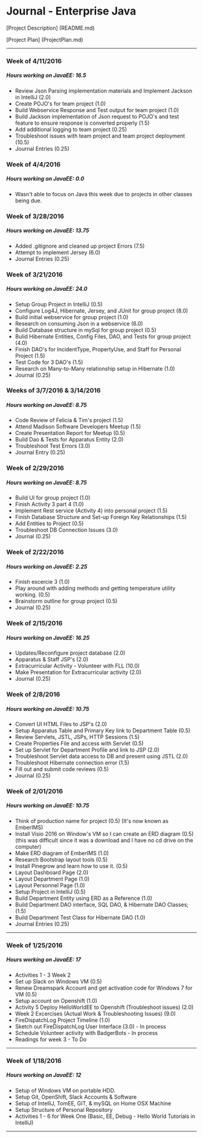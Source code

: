 # Journal - Enterprise Java

[Project Description] (README.md)

[Project Plan] (ProjectPlan.md)

---
### Week of 4/11/2016
##### Hours working on JavaEE: 16.5
* Review Json Parsing implementation materials and Implement Jackson in IntelliJ (2.0)
* Create POJO's for team project (1.0)
* Build Webservice Response and Test output for team project (1.0)
* Build Jackson implementation of Json request to POJO's and test feature to ensure response is converted properly (1.5)
* Add additional logging to team project (0.25)
* Troubleshoot issues with team project and team project deployment (10.5)
* Journal Entries (0.25)


### Week of 4/4/2016
##### Hours working on JavaEE: 0.0
* Wasn't able to focus on Java this week due to projects in other classes being due.

### Week of 3/28/2016
##### Hours working on JavaEE: 13.75
* Added .gitignore and cleaned up project Errors (7.5)
* Attempt to implement Jersey (6.0)
* Journal Entries (0.25)

### Week of 3/21/2016
##### Hours working on JavaEE: 24.0

* Setup Group Project in IntelliJ (0.5)
* Configure Log4J, Hibernate, Jersey, and JUnit for group project (8.0)
* Build initial webservice for group project (1.0)
* Research on consuming Json in a webservice (6.0)
* Build Database structure in mySql for group project (0.5)
* Bulid Hibernate Entities, Config Files, DAO, and Tests for group project (4.0)
* Finish DAO's for IncidentType, PropertyUse, and Staff for Personal Project (1.5)
* Test Code for 3 DAO's (1.5) 
* Research on Many-to-Many relationship setup in Hibernate (1.0)
* Journal (0.25)

### Weeks of 3/7/2016 & 3/14/2016
##### Hours working on JavaEE: 8.75

* Code Review of Felicia & Tim's project (1.5)
* Attend Madison Software Developers Meetup (1.5)
* Create Presentation Report for Meetup (0.5)
* Build Dao & Tests for Apparatus Entity (2.0)
* Troubleshoot Test Errors (3.0)
* Journal Entry (0.25)

### Week of 2/29/2016
##### Hours working on JavaEE: 8.75
* Build UI for group project (1.0)
* Finish Activity 3 part 4 (1.0)
* Implement Rest service (Activity 4) into personal project (1.5)
* Finish Database Structure and Set-up Foreign Key Relationships (1.5)
* Add Entities to Project (0.5)
* Troubleshoot DB Connection Issues (3.0)
* Journal (0.25)

### Week of 2/22/2016
##### Hours working on JavaEE: 2.25
* Finish excercie 3 (1.0)
* Play around with adding methods and getting temperature utility working. (0.5)
* Brainstorm outline for group project (0.5)
* Journal (0.25)

### Week of 2/15/2016
##### Hours working on JavaEE: 16.25

* Updates/Reconfigure project database (2.0)
* Apparatus & Staff JSP's (2.0)
* Extracurricular Activity - Volunteer with FLL (10.0)
* Make Presentation for Extracurricular activity (2.0)
* Journal (0.25)

### Week of 2/8/2016
##### Hours working on JavaEE: 10.75

* Convert UI HTML Files to JSP's (2.0)
* Setup Apparatus Table and Primary Key link to Department Table (0.5)
* Review Servlets, JSTL, JSPs, HTTP Sessions (1.5)
* Create Properties File and access with Servlet (0.5)
* Set up Servlet for Department Profile and link to JSP (2.0)
* Troubleshoot Servlet data access to DB and present using JSTL (2.0)
* Troubleshoot Hibernate connection error (1.5)
* Fill out and submit code reviews (0.5)
* Journal (0.25)

### Week of 2/01/2016
##### Hours working on JavaEE: 10.75

* Think of production name for project (0.5) (It's now known as EmberIMS)
* Install Visio 2016 on Window's VM so I can create an ERD diagram (0.5) (this was difficult since it was a download and I have no cd drive on the computer)
* Make ERD diagram of EmberIMS (1.0)
* Research Bootstrap layout tools (0.5)
* Install Pinegrow and learn how to use it. (0.5)
* Layout Dashboard Page (2.0)
* Layout Department Page (1.0)
* Layout Personnel Page (1.0)
* Setup Project in IntelliJ (0.5)
* Build Department Entity using ERD as a Reference (1.0)
* Build Department DAO interface, SQL DAO, & Hibernate DAO Classes; (1.5)
* Build Department Test Class for Hibernate DAO (1.0)
* Journal Entries (0.25)

---
### Week of 1/25/2016
##### Hours working on JavaEE: 17

* Activities 1 - 3 Week 2
* Set up Slack on Windows VM (0.5)
* Renew Dreamspark Account and get activation code for Windows 7 for VM (0.5)
* Setup account on Openshift (1.0)
* Activity 5 Deploy HelloWorldEE to Openshift (Troubleshoot issues) (2.0)
* Week 2 Excercises (Actual Work & Troubleshooting Issues) (9.0)
* FireDispatchLog Project Timeline (1.0)
* Sketch out FireDispatchLog User Interface (3.0) - In process
* Schedule Volunteer activity with BadgerBots - In process
* Readings for week 3 - To Do

---
### Week of 1/18/2016
##### Hours working on JavaEE: 12

* Setup of Windows VM on portable HDD.
* Setup Git, OpenShift, Slack Accounts & Software
* Setup of IntelliJ, TomEE, GIT, & mySQL on Home OSX Machine
* Setup Structure of Personal Repository
* Activities 1 - 6 for Week One (Basic, EE, Debug -  Hello World Tutorials in IntelliJ)

---
